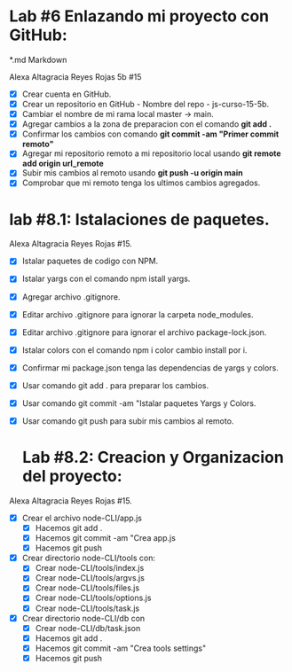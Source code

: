 
#  Lab #6 Enlazando mi proyecto con GitHub:
   *.md Markdown

   Alexa Altagracia Reyes Rojas 5b #15

   * [x] Crear cuenta en GitHub.
   * [x] Crear un repositorio en GitHub - Nombre del repo - js-curso-15-5b.
   * [x] Cambiar el nombre de mi rama local master -> main.
   * [x] Agregar cambios a la zona de preparacion con el comando **git add .**
   * [x] Confirmar los cambios con comando **git commit -am "Primer commit remoto"**
   * [x] Agregar mi repositorio remoto a mi repositorio local usando **git remote add origin url_remote**
   * [x] Subir mis cambios al remoto usando **git push -u origin main**
   * [x] Comprobar que mi remoto tenga los ultimos cambios agregados.

# lab #8.1: Istalaciones de paquetes.

Alexa Altagracia Reyes Rojas #15.

* [x] Istalar paquetes de codigo con NPM.
* [x] Istalar yargs con el comando npm istall yargs.
* [x] Agregar archivo .gitignore.
* [x] Editar archivo .gitignore para ignorar la carpeta node_modules.
* [x] Editar archivo .gitignore para ignorar el archivo package-lock.json.
* [x] Istalar colors con el comando npm i color cambio install por i.
* [x] Confirmar mi package.json tenga las dependencias de yargs y colors.
* [x] Usar comando git add . para preparar los cambios.
* [x] Usar comando git commit -am "Istalar paquetes Yargs y Colors.
* [x] Usar comando git push para subir mis cambios al remoto.


   # Lab #8.2: Creacion y Organizacion del proyecto:

Alexa Altagracia Reyes Rojas #15.

* [x] Crear el archivo node-CLI/app.js
    * [x] Hacemos git add .
    * [x] Hacemos git commit -am "Crea app.js
    * [x] Hacemos git push
* [x] Crear directorio node-CLI/tools con:
    * [x] Crear node-CLI/tools/index.js
    * [x] Crear node-CLI/tools/argvs.js
    * [x] Crear node-CLI/tools/files.js
    * [x] Crear node-CLI/tools/options.js
    * [x] Crear node-CLI/tools/task.js
* [x] Crear directorio node-CLI/db con
    * [x] Crear node-CLI/db/task.json
    * [x] Hacemos git add .
    * [x] Hacemos git commit -am "Crea tools settings"
    * [x] Hacemos git push